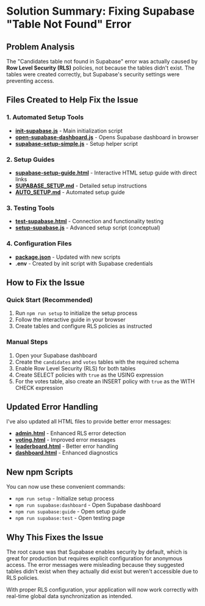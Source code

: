 # Solution Summary: Fixing Supabase "Table Not Found" Error

## Problem Analysis

The "Candidates table not found in Supabase" error was actually caused by **Row Level Security (RLS)** policies, not because the tables didn't exist. The tables were created correctly, but Supabase's security settings were preventing access.

## Files Created to Help Fix the Issue

### 1. Automated Setup Tools
- **[init-supabase.js](file:///Users/birazzz/Mega/Leada/voting/init-supabase.js)** - Main initialization script
- **[open-supabase-dashboard.js](file:///Users/birazzz/Mega/Leada/voting/open-supabase-dashboard.js)** - Opens Supabase dashboard in browser
- **[supabase-setup-simple.js](file:///Users/birazzz/Mega/Leada/voting/supabase-setup-simple.js)** - Setup helper script

### 2. Setup Guides
- **[supabase-setup-guide.html](file:///Users/birazzz/Mega/Leada/voting/supabase-setup-guide.html)** - Interactive HTML setup guide with direct links
- **[SUPABASE_SETUP.md](file:///Users/birazzz/Mega/Leada/voting/SUPABASE_SETUP.md)** - Detailed setup instructions
- **[AUTO_SETUP.md](file:///Users/birazzz/Mega/Leada/voting/AUTO_SETUP.md)** - Automated setup guide

### 3. Testing Tools
- **[test-supabase.html](file:///Users/birazzz/Mega/Leada/voting/test-supabase.html)** - Connection and functionality testing
- **[setup-supabase.js](file:///Users/birazzz/Mega/Leada/voting/setup-supabase.js)** - Advanced setup script (conceptual)

### 4. Configuration Files
- **[package.json](file:///Users/birazzz/Mega/Leada/voting/package.json)** - Updated with new scripts
- **.env** - Created by init script with Supabase credentials

## How to Fix the Issue

### Quick Start (Recommended)
1. Run `npm run setup` to initialize the setup process
2. Follow the interactive guide in your browser
3. Create tables and configure RLS policies as instructed

### Manual Steps
1. Open your Supabase dashboard
2. Create the `candidates` and `votes` tables with the required schema
3. Enable Row Level Security (RLS) for both tables
4. Create SELECT policies with `true` as the USING expression
5. For the votes table, also create an INSERT policy with `true` as the WITH CHECK expression

## Updated Error Handling

I've also updated all HTML files to provide better error messages:
- **[admin.html](file:///Users/birazzz/Mega/Leada/voting/admin.html)** - Enhanced RLS error detection
- **[voting.html](file:///Users/birazzz/Mega/Leada/voting/voting.html)** - Improved error messages
- **[leaderboard.html](file:///Users/birazzz/Mega/Leada/voting/leaderboard.html)** - Better error handling
- **[dashboard.html](file:///Users/birazzz/Mega/Leada/voting/dashboard.html)** - Enhanced diagnostics

## New npm Scripts

You can now use these convenient commands:
- `npm run setup` - Initialize setup process
- `npm run supabase:dashboard` - Open Supabase dashboard
- `npm run supabase:guide` - Open setup guide
- `npm run supabase:test` - Open testing page

## Why This Fixes the Issue

The root cause was that Supabase enables security by default, which is great for production but requires explicit configuration for anonymous access. The error messages were misleading because they suggested tables didn't exist when they actually did exist but weren't accessible due to RLS policies.

With proper RLS configuration, your application will now work correctly with real-time global data synchronization as intended.
